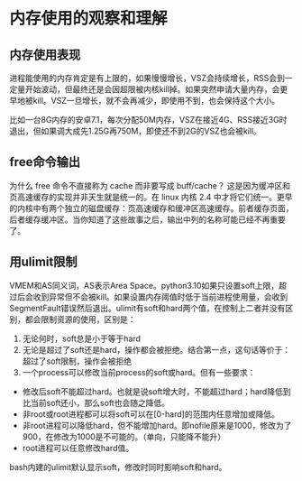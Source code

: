 内存使用的观察和理解
==
内存使用表现
--
进程能使用的内存肯定是有上限的，如果慢慢增长，VSZ会持续增长，RSS会到一定量开始波动，但最终还是会因超限被内核kill掉。如果突然申请大量内存，会更早地被kill。VSZ一旦增长，就不会再减少，即使用不到，也会保持这个大小。

比如一台8G内存的安卓7.1，每次分配50M内存，VSZ在接近4G、RSS接近3G时退出，但如果调大成先1.25G再750M，即使还不到2G的VSZ也会被kill。

free命令输出
--
为什么 free 命令不直接称为 cache 而非要写成 buff/cache？ 这是因为缓冲区和页高速缓存的实现并非天生就是统一的。在 linux 内核 2.4 中才将它们统一。更早的内核中有两个独立的磁盘缓存：页高速缓存和缓冲区高速缓存。前者缓存页面，后者缓存缓冲区。当你知道了这些故事之后，输出中列的名称可能已经不再重要了。

用ulimit限制
--
VMEM和AS同义词，AS表示Area Space。python3.10如果只设置soft上限，超过后会收到异常但不会被kill。如果设置内存阈值时低于当前进程使用量，会收到SegmentFault错误然后退出。ulimit有soft和hard两个值，在控制上二者并没有区别，都会限制资源的使用，区别是：

1. 无论何时，soft总是小于等于hard
2. 无论是超过了soft还是hard，操作都会被拒绝。结合第一点，这句话等价于：超过了soft限制，操作会被拒绝
3. 一个process可以修改当前process的soft或hard。但有一些要求：
 * 修改后soft不能超过hard。也就是说soft增大时，不能超过hard；hard降低到比当前soft还小，那么soft也会随之降低。 
 * 非root或root进程都可以将soft可以在[0-hard]的范围内任意增加或降低。
 * 非root进程可以降低hard，但不能增加hard。即nofile原来是1000，修改为了900，在修改为1000是不可能的。（单向，只能降不能升）
 * root进程可以任意修改hard值。

bash内建的ulimit默认显示soft，修改时同时影响soft和hard。